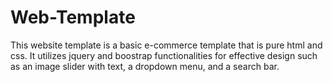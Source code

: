 # Web-Template
This website template is a basic e-commerce template that is pure html and css. It utilizes jquery and boostrap functionalities for effective design such as an image slider with text, a dropdown menu, and a search bar.
